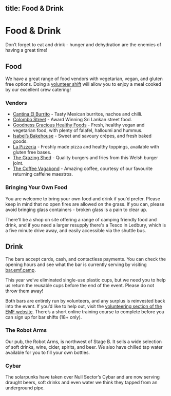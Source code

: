 title: Food & Drink
---
# Food & Drink
Don’t forget to eat and drink - hunger and dehydration are the enemies of having a great time!

## Food
We have a great range of food vendors with vegetarian, vegan, and gluten free options. Doing a [volunteer shift](/volunteer/info) will allow you to enjoy a meal cooked by our excellent crew catering!

### Vendors

* [Cantina El Burrito](https://www.cantina-elburrito.co.uk/) - Tasty Mexican burritos, nachos and chilli.
* [Colombo Street](https://www.colombostreet.co.uk/foodtruck) - Award Winning Sri Lankan street food.
* [Goodness Gracious Healthy Foods](https://www.mobileveggiefood.co.uk/) - Fresh, healthy vegan and vegetarian food, with plenty of falafel, halloumi and hummus.
* [Isabel’s Bakehouse](https://www.isabelsbakehouse.com/) - Sweet and savoury crêpes, and fresh baked goods.
* [La Pizzeria](https://www.instagram.com/cheltenhampizzeria/) - Freshly made pizza and healthy toppings, available with gluten free bases.
* [The Grazing Shed](https://www.thegrazingshed.com/) - Quality burgers and fries from this Welsh burger joint.
* [The Coffee Vagabond](http://www.coffeevagabond.co.uk/) - Amazing coffee, courtesy of our favourite returning caffeine maestros.

### Bringing Your Own Food
You are welcome to bring your own food and drink if you'd prefer. Please keep in mind that no open fires are allowed on the grass. If you can, please avoid bringing glass containers - broken glass is a pain to clear up.

There'll be a shop on site offering a range of camping friendly food and drink, and if you need a larger resupply there's a Tesco in Ledbury, which is a five minute drive away, and easily accessible via the shuttle bus.

## Drink
The bars accept cards, cash, and contactless payments. You can check the opening hours and see what the bar is currently serving by visiting [bar.emf.camp](https://bar.emf.camp).

This year we’ve eliminated single-use plastic cups, but we need you to help us return the reusable cups before the end of the event. Please do not throw them away!

Both bars are entirely run by volunteers, and any surplus is reinvested back into the event. If you’d like to help out, visit the [volunteering section of the EMF website](/volunteer/info). There’s a short online training course to complete before you can sign up for bar shifts (18+ only).

### The Robot Arms
Our pub, the Robot Arms, is northwest of Stage B. It sells a wide selection of soft drinks, wine, cider, spirits, and beer. We also have chilled tap water available for you to fill your own bottles.

### Cybar
The solarpunks have taken over Null Sector’s Cybar and are now serving draught beers, soft drinks and even water we think they tapped from an underground pipe.
